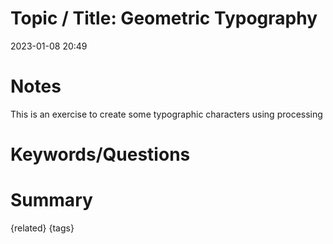 # Topic / Title: Geometric Typography

2023-01-08
20:49


# Notes
This is an exercise to create some typographic characters using processing 

# Keywords/Questions

# Summary

{related}
{tags}